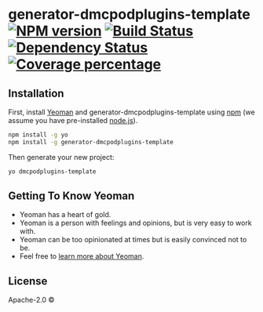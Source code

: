 # generator-dmcpodplugins-template [![NPM version][npm-image]][npm-url] [![Build Status][travis-image]][travis-url] [![Dependency Status][daviddm-image]][daviddm-url] [![Coverage percentage][coveralls-image]][coveralls-url]
> 

## Installation

First, install [Yeoman](http://yeoman.io) and generator-dmcpodplugins-template using [npm](https://www.npmjs.com/) (we assume you have pre-installed [node.js](https://nodejs.org/)).

```bash
npm install -g yo
npm install -g generator-dmcpodplugins-template
```

Then generate your new project:

```bash
yo dmcpodplugins-template
```

## Getting To Know Yeoman

 * Yeoman has a heart of gold.
 * Yeoman is a person with feelings and opinions, but is very easy to work with.
 * Yeoman can be too opinionated at times but is easily convinced not to be.
 * Feel free to [learn more about Yeoman](http://yeoman.io/).

## License

Apache-2.0 © []()


[npm-image]: https://badge.fury.io/js/generator-dmcpodplugins-template.svg
[npm-url]: https://npmjs.org/package/generator-dmcpodplugins-template
[travis-image]: https://travis-ci.com//generator-dmcpodplugins-template.svg?branch=master
[travis-url]: https://travis-ci.com//generator-dmcpodplugins-template
[daviddm-image]: https://david-dm.org//generator-dmcpodplugins-template.svg?theme=shields.io
[daviddm-url]: https://david-dm.org//generator-dmcpodplugins-template
[coveralls-image]: https://coveralls.io/repos//generator-dmcpodplugins-template/badge.svg
[coveralls-url]: https://coveralls.io/r//generator-dmcpodplugins-template
